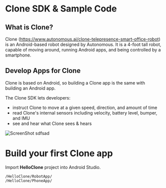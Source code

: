 # Clone SDK & Sample Code

## What is Clone?

Clone (https://www.autonomous.ai/clone-telepresence-smart-office-robot) is an Android-based robot designed by Autonomous.  It is a 4-foot tall robot, capable of moving around, running Android apps, and being controlled by a smartphone.

## Develop Apps for Clone

Clone is based on Android, so building a Clone app is the same with building an Android app.  

The Clone SDK lets developers:

* instruct Clone to move at a given speed, direction, and amount of time
* read Clone's internal sensors including velocity, battery level, bumper, and IMU
* see and hear what Clone sees & hears


![ScreenShot](https://github.com/duyhtq/HelloClone/blob/master/diagram.jpg)
sdfsad

# Build your first Clone app

Import **HelloClone** project into Android Studio.

```
/HelloClone/RobotApp/
/HelloClone/PhoneApp/
```
